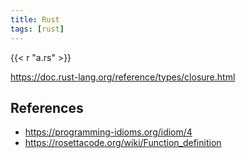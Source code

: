 ```yaml
---
title: Rust
tags: [rust]
---
```


{{< r "a.rs" >}}

<https://doc.rust-lang.org/reference/types/closure.html>

## References

- <https://programming-idioms.org/idiom/4>
- <https://rosettacode.org/wiki/Function_definition>

